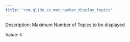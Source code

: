 ```yaml
---
title: "com.glide.cs.max_number_display_topics"
---
```


Description: Maximum Number of Topics to be displayed

Value: `6`